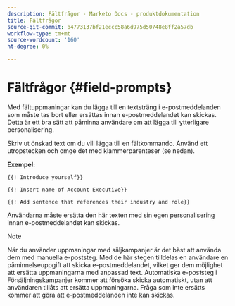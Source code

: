 ```yaml
---
description: Fältfrågor - Marketo Docs - produktdokumentation
title: Fältfrågor
source-git-commit: b4773137bf21eccc58a6d975d50748e8ff2a57db
workflow-type: tm+mt
source-wordcount: '160'
ht-degree: 0%

---
```


# Fältfrågor {#field-prompts}

Med fältuppmaningar kan du lägga till en textsträng i e-postmeddelanden som måste tas bort eller ersättas innan e-postmeddelandet kan skickas. Detta är ett bra sätt att påminna användare om att lägga till ytterligare personalisering.

Skriv ut önskad text om du vill lägga till en fältkommando. Använd ett utropstecken och omge det med klammerparenteser (se nedan).

**Exempel:**

`{{! Introduce yourself}}`

`{{! Insert name of Account Executive}}`

`{{! Add sentence that references their industry and role}}`

<p>Användarna måste ersätta den här texten med sin egen personalisering innan e-postmeddelandet kan skickas.

>[!NOTE]
>
>När du använder uppmaningar med säljkampanjer är det bäst att använda dem med manuella e-poststeg. Med de här stegen tilldelas en användare en påminnelseuppgift att skicka e-postmeddelandet, vilket ger dem möjlighet att ersätta uppmaningarna med anpassad text. Automatiska e-poststeg i Försäljningskampanjer kommer att försöka skicka automatiskt, utan att användaren tillåts att ersätta uppmaningarna. Fråga som inte ersätts kommer att göra att e-postmeddelanden inte kan skickas.
